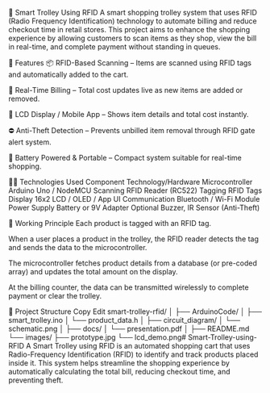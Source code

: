 🛒 Smart Trolley Using RFID
A smart shopping trolley system that uses RFID (Radio Frequency Identification) technology to automate billing and reduce checkout time in retail stores. This project aims to enhance the shopping experience by allowing customers to scan items as they shop, view the bill in real-time, and complete payment without standing in queues.

🚀 Features
📦 RFID-Based Scanning – Items are scanned using RFID tags and automatically added to the cart.

📱 Real-Time Billing – Total cost updates live as new items are added or removed.

🧾 LCD Display / Mobile App – Shows item details and total cost instantly.

⛔ Anti-Theft Detection – Prevents unbilled item removal through RFID gate alert system.

🔋 Battery Powered & Portable – Compact system suitable for real-time shopping.

🧑‍💻 Technologies Used
Component	Technology/Hardware
Microcontroller	Arduino Uno / NodeMCU
Scanning	RFID Reader (RC522)
Tagging	RFID Tags
Display	16x2 LCD / OLED / App UI
Communication	Bluetooth / Wi-Fi Module
Power Supply	Battery or 9V Adapter
Optional	Buzzer, IR Sensor (Anti-Theft)

🧠 Working Principle
Each product is tagged with an RFID tag.

When a user places a product in the trolley, the RFID reader detects the tag and sends the data to the microcontroller.

The microcontroller fetches product details from a database (or pre-coded array) and updates the total amount on the display.

At the billing counter, the data can be transmitted wirelessly to complete payment or clear the trolley.

📂 Project Structure
Copy
Edit
smart-trolley-rfid/
│
├── ArduinoCode/
│   ├── smart_trolley.ino
│   └── product_data.h
│
├── circuit_diagram/
│   └── schematic.png
│
├── docs/
│   └── presentation.pdf
│
├── README.md
└── images/
    ├── prototype.jpg
    └── lcd_demo.png# Smart-Trolley-using-RFID
A Smart Trolley using RFID is an automated shopping cart that uses Radio-Frequency Identification (RFID) to identify and track products placed inside it. This system helps streamline the shopping experience by automatically calculating the total bill, reducing checkout time, and preventing theft.

